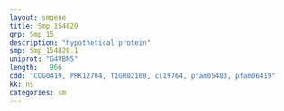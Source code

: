 ```yaml
---
layout: smgene
title: Smp_154820
grp: Smp_15
description: "hypothetical protein"
smp: Smp_154820.1
uniprot: "G4VBN5"
length:   966
cdd: "COG0419, PRK12704, TIGR02168, cl19764, pfam05483, pfam06419"
kk: ns
categories: sm
---
```

